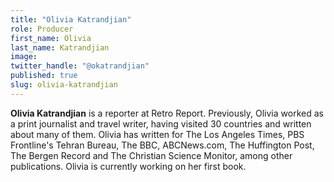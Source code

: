 ```yaml
---
title: "Olivia Katrandjian"
role: Producer
first_name: Olivia
last_name: Katrandjian
image:
twitter_handle: "@okatrandjian"
published: true
slug: olivia-katrandjian
---
```


**Olivia Katrandjian** is a reporter at Retro Report. Previously, Olivia worked as a print journalist and travel writer, having visited 30 countries and written about many of them. Olivia has written for The Los Angeles Times, PBS Frontline's Tehran Bureau, The BBC, ABCNews.com, The Huffington Post, The Bergen Record and The Christian Science Monitor, among other publications. Olivia is currently working on her first book.

